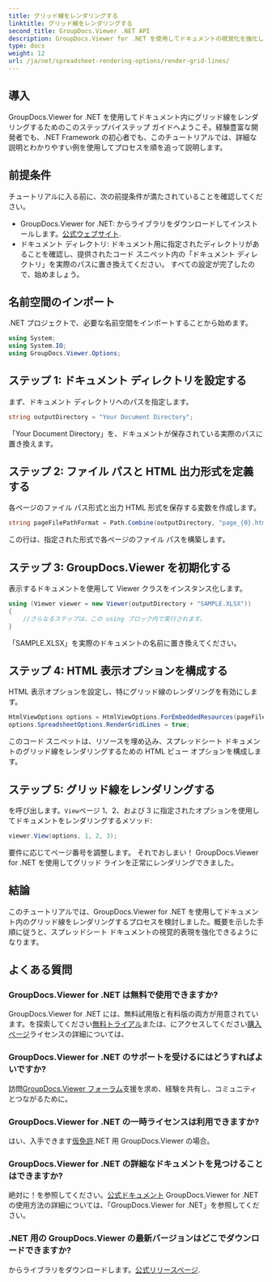 ```yaml
---
title: グリッド線をレンダリングする
linktitle: グリッド線をレンダリングする
second_title: GroupDocs.Viewer .NET API
description: GroupDocs.Viewer for .NET を使用してドキュメントの視覚化を強化します。グリッド線を簡単にレンダリングします。今すぐ無料トライアルを試してください! #GroupDocs #Viewer
type: docs
weight: 12
url: /ja/net/spreadsheet-rendering-options/render-grid-lines/
---
```

## 導入
GroupDocs.Viewer for .NET を使用してドキュメント内にグリッド線をレンダリングするためのこのステップバイステップ ガイドへようこそ。経験豊富な開発者でも、.NET Framework の初心者でも、このチュートリアルでは、詳細な説明とわかりやすい例を使用してプロセスを順を追って説明します。
## 前提条件
チュートリアルに入る前に、次の前提条件が満たされていることを確認してください。
-  GroupDocs.Viewer for .NET: からライブラリをダウンロードしてインストールします。[公式ウェブサイト](https://releases.groupdocs.com/viewer/net/).
- ドキュメント ディレクトリ: ドキュメント用に指定されたディレクトリがあることを確認し、提供されたコード スニペット内の「ドキュメント ディレクトリ」を実際のパスに置き換えてください。
すべての設定が完了したので、始めましょう。
## 名前空間のインポート
.NET プロジェクトで、必要な名前空間をインポートすることから始めます。
```csharp
using System;
using System.IO;
using GroupDocs.Viewer.Options;
```
## ステップ 1: ドキュメント ディレクトリを設定する
まず、ドキュメント ディレクトリへのパスを指定します。
```csharp
string outputDirectory = "Your Document Directory";
```
「Your Document Directory」を、ドキュメントが保存されている実際のパスに置き換えます。
## ステップ 2: ファイル パスと HTML 出力形式を定義する
各ページのファイル パス形式と出力 HTML 形式を保存する変数を作成します。
```csharp
string pageFilePathFormat = Path.Combine(outputDirectory, "page_{0}.html");
```
この行は、指定された形式で各ページのファイル パスを構築します。
## ステップ 3: GroupDocs.Viewer を初期化する
表示するドキュメントを使用して Viewer クラスをインスタンス化します。
```csharp
using (Viewer viewer = new Viewer(outputDirectory + "SAMPLE.XLSX"))
{
    //さらなるステップは、この using ブロック内で実行されます。
}
```
「SAMPLE.XLSX」を実際のドキュメントの名前に置き換えてください。
## ステップ 4: HTML 表示オプションを構成する
HTML 表示オプションを設定し、特にグリッド線のレンダリングを有効にします。
```csharp
HtmlViewOptions options = HtmlViewOptions.ForEmbeddedResources(pageFilePathFormat);
options.SpreadsheetOptions.RenderGridLines = true;
```
このコード スニペットは、リソースを埋め込み、スプレッドシート ドキュメントのグリッド線をレンダリングするための HTML ビュー オプションを構成します。
## ステップ 5: グリッド線をレンダリングする
を呼び出します。`View`ページ 1、2、および 3 に指定されたオプションを使用してドキュメントをレンダリングするメソッド:
```csharp
viewer.View(options, 1, 2, 3);
```
要件に応じてページ番号を調整します。
それでおしまい！ GroupDocs.Viewer for .NET を使用してグリッド ラインを正常にレンダリングできました。
## 結論
このチュートリアルでは、GroupDocs.Viewer for .NET を使用してドキュメント内のグリッド線をレンダリングするプロセスを検討しました。概要を示した手順に従うと、スプレッドシート ドキュメントの視覚的表現を強化できるようになります。
## よくある質問
### GroupDocs.Viewer for .NET は無料で使用できますか?
 GroupDocs.Viewer for .NET には、無料試用版と有料版の両方が用意されています。を探索してください[無料トライアル](https://releases.groupdocs.com/)または、にアクセスしてください[購入ページ](https://purchase.groupdocs.com/buy)ライセンスの詳細については、
### GroupDocs.Viewer for .NET のサポートを受けるにはどうすればよいですか?
訪問[GroupDocs.Viewer フォーラム](https://forum.groupdocs.com/c/viewer/9)支援を求め、経験を共有し、コミュニティとつながるために。
### GroupDocs.Viewer for .NET の一時ライセンスは利用できますか?
はい、入手できます[仮免許](https://purchase.groupdocs.com/temporary-license/).NET 用 GroupDocs.Viewer の場合。
### GroupDocs.Viewer for .NET の詳細なドキュメントを見つけることはできますか?
絶対に！を参照してください。[公式ドキュメント](https://reference.groupdocs.com/viewer/net/) GroupDocs.Viewer for .NET の使用方法の詳細については、「GroupDocs.Viewer for .NET」を参照してください。
### .NET 用の GroupDocs.Viewer の最新バージョンはどこでダウンロードできますか?
からライブラリをダウンロードします。[公式リリースページ](https://releases.groupdocs.com/viewer/net/).